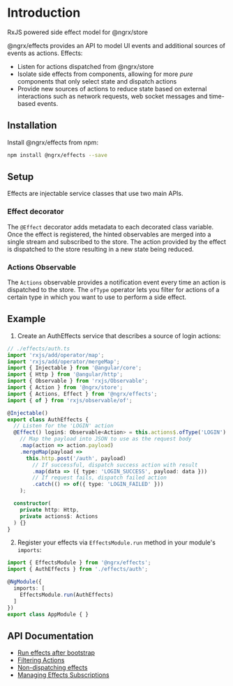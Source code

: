# Introduction

RxJS powered side effect model for @ngrx/store

@ngrx/effects provides an API to model UI events and additional sources of events as actions. Effects:

- Listen for actions dispatched from @ngrx/store
- Isolate side effects from components, allowing for more _pure_ components that only select state and dispatch actions
- Provide new sources of actions to reduce state based on external
interactions such as network requests, web socket messages and time-based events.

## Installation

Install @ngrx/effects from npm:

```bash
npm install @ngrx/effects --save
```

## Setup

Effects are injectable service classes that use two main APIs.

### Effect decorator

The `@Effect` decorator adds metadata to each decorated class variable. Once the
effect is registered, the hinted observables are merged into a single stream
and subscribed to the store. The action provided by the effect is dispatched to
the store resulting in a new state being reduced.

### Actions Observable

The `Actions` observable provides a notification event every time an action is dispatched
to the store. The `ofType` operator lets you filter for actions of a certain type in which you
want to use to perform a side effect.

## Example
1. Create an AuthEffects service that describes a source of login actions:

```ts
// ./effects/auth.ts
import 'rxjs/add/operator/map';
import 'rxjs/add/operator/mergeMap';
import { Injectable } from '@angular/core';
import { Http } from '@angular/http';
import { Observable } from 'rxjs/Observable';
import { Action } from '@ngrx/store';
import { Actions, Effect } from '@ngrx/effects';
import { of } from 'rxjs/observable/of';

@Injectable()
export class AuthEffects {
  // Listen for the 'LOGIN' action
  @Effect() login$: Observable<Action> = this.actions$.ofType('LOGIN')
    // Map the payload into JSON to use as the request body
    .map(action => action.payload)
    .mergeMap(payload =>
      this.http.post('/auth', payload)
        // If successful, dispatch success action with result
        .map(data => ({ type: 'LOGIN_SUCCESS', payload: data }))
        // If request fails, dispatch failed action
        .catch(() => of({ type: 'LOGIN_FAILED' }))
    );

  constructor(
    private http: Http,
    private actions$: Actions
  ) {}      
}
```

2. Register your effects via `EffectsModule.run` method in your module's `imports`:

```ts
import { EffectsModule } from '@ngrx/effects';
import { AuthEffects } from './effects/auth';

@NgModule({
  imports: [
    EffectsModule.run(AuthEffects)
  ]
})
export class AppModule { }
```

## API Documentation
- [Run effects after bootstrap](./api.md#runafterbootstrap)
- [Filtering Actions](./api.md#oftype)
- [Non-dispatching effects](./api.md#non-dispatching-effects)
- [Managing Effects Subscriptions](./api.md#effectssubscription)
